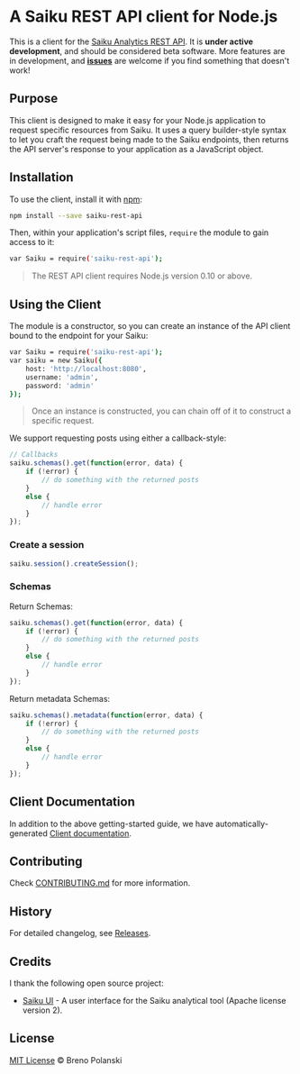 # A Saiku REST API client for Node.js

This is a client for the [Saiku Analytics REST API](http://community.meteorite.bi/docs/). It is **under active development**, and should be considered beta software. More features are in development, and [**issues**](https://github.com/brenopolanski/saiku-rest-api/issues) are welcome if you find something that doesn't work!

## Purpose

This client is designed to make it easy for your Node.js application to request specific resources from Saiku. It uses a query builder-style syntax to let you craft the request being made to the Saiku endpoints, then returns the API server's response to your application as a JavaScript object.

## Installation

To use the client, install it with [npm](https://www.npmjs.com/):

```sh
npm install --save saiku-rest-api
```

Then, within your application's script files, `require` the module to gain access to it:

```sh
var Saiku = require('saiku-rest-api');
```

> The REST API client requires Node.js version 0.10 or above.

## Using the Client

The module is a constructor, so you can create an instance of the API client bound to the endpoint for your Saiku:

```sh
var Saiku = require('saiku-rest-api');
var saiku = new Saiku({ 
	host: 'http://localhost:8080',
	username: 'admin',
	password: 'admin'
});
```

> Once an instance is constructed, you can chain off of it to construct a specific request.

We support requesting posts using either a callback-style:

```javascript
// Callbacks
saiku.schemas().get(function(error, data) {
	if (!error) {
		// do something with the returned posts
	}
	else {
		// handle error
	}
});
```

### Create a session

```javascript
saiku.session().createSession();
```

### Schemas

Return Schemas:

```javascript
saiku.schemas().get(function(error, data) {
	if (!error) {
		// do something with the returned posts
	}
	else {
		// handle error
	}
});
```

Return metadata Schemas:

```javascript
saiku.schemas().metadata(function(error, data) {
	if (!error) {
		// do something with the returned posts
	}
	else {
		// handle error
	}
});
```

## Client Documentation

In addition to the above getting-started guide, we have automatically-generated [Client documentation](http://brenopolanski.github.io/saiku-rest-api/).

## Contributing

Check [CONTRIBUTING.md](https://github.com/brenopolanski/saiku-rest-api/blob/master/CONTRIBUTING.md) for more information.

## History

For detailed changelog, see [Releases](https://github.com/brenopolanski/saiku-rest-api/releases).

## Credits

I thank the following open source project:

* [Saiku UI](https://github.com/OSBI/saiku-ui) - A user interface for the Saiku analytical tool (Apache license version 2).

## License

[MIT License](http://brenopolanski.mit-license.org/) © Breno Polanski

